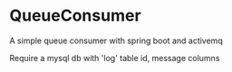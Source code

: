 # QueueConsumer
A simple queue consumer with spring boot and activemq

Require a mysql db with 'log' table id, message columns
